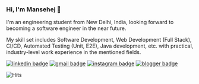 ### Hi, I'm Mansehej 👋

I'm an engineering student from New Delhi, India, looking forward to becoming a software engineer in the near future.

My skill set includes Software Development, Web Development (Full Stack), CI/CD, Automated Testing (Unit, E2E), Java development, etc. with practical, industry-level work experience in the mentioned fields.

[![linkedin badge](https://img.shields.io/badge/Mansehej-30302f?style=flat&logo=linkedin&labelColor=0376B5&color=0376B5)](https://www.linkedin.com/in/mansehej)
[![gmail badge](https://img.shields.io/badge/Mansehej-30302f?style=flat&logo=gmail&logoColor=white&labelColor=D14836&color=D14836)](mailto:mansehej@gmail.com)
[![instagram badge](https://img.shields.io/badge/Mansehej-30302f?style=flat&logo=instagram&logoColor=white&labelColor=E4405F&color=E4405F)](https://www.instagram.com/mansehej/)
[![blogger badge](https://img.shields.io/badge/TheBinaryTree-30302f?style=flat&logo=blogger&logoColor=white&labelColor=FF5722&color=FF5722)](https://www.thebinarytree.com/)

![Hits](https://hitcounter.pythonanywhere.com/count/tag.svg?url=https%3A%2F%2Fgithub.com%2Fmansehej%2Fhit-counter)
